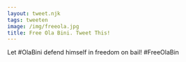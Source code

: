 ```yaml
---
layout: tweet.njk
tags: tweeten
image: /img/freeola.jpg
title: Free Ola Bini. Tweet This!
---
```

 Let #OlaBini defend himself in freedom on bail! #FreeOlaBin
